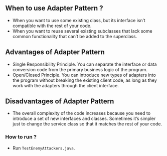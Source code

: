 ## When to use Adapter Pattern ?

- When you want to use some existing class, but its interface isn’t compatible with the rest of your code.
- When you want to reuse several existing subclasses that lack some common functionality that can’t be added to the superclass.

## Advantages of Adapter Pattern

- Single Responsibility Principle. You can separate the interface or data conversion code from the primary business logic of the program.
- Open/Closed Principle. You can introduce new types of adapters into the program without breaking the existing client code, as long as they work with the adapters through the client interface.

## Disadvantages of Adapter Pattern

- The overall complexity of the code increases because you need to introduce a set of new interfaces and classes. Sometimes it’s simpler just to change the service class so that it matches the rest of your code.

### How to run ?

- Run `TestEnemyAttackers.java`.
